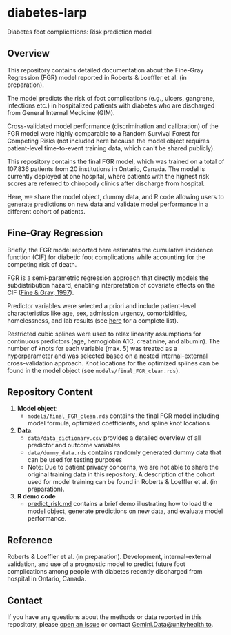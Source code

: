 # diabetes-larp
Diabetes foot complications: Risk prediction model


## Overview

This repository contains detailed documentation about the Fine-Gray Regression (FGR) model reported in Roberts & Loeffler et al. (in preparation).

The model predicts the risk of foot complications (e.g., ulcers, gangrene, infections etc.) in hospitalized patients with diabetes who are discharged from General Internal Medicine (GIM). 

Cross-validated model performance (discrimination and calibration) of the FGR model were highly comparable to a Random Survival Forest for Competing Risks (not included here because the model object requires patient-level time-to-event training data, which can't be shared publicly).   

This repository contains the final FGR model, which was trained on a total of 107,836 patients from 20 institutions in Ontario, Canada. The model is currently deployed at one hospital, where patients with the highest risk scores are referred to chiropody clinics after discharge from hospital.

Here, we share the model object, dummy data, and R code allowing users to generate predictions on new data and validate model performance in a different cohort of patients.


## Fine-Gray Regression

Briefly, the FGR model reported here estimates the cumulative incidence function (CIF) for diabetic foot complications while accounting for the competing risk of death.

FGR is a semi-parametric regression approach that directly models the subdistribution hazard, enabling interpretation of covariate effects on the CIF ([Fine & Gray, 1997](https://www.tandfonline.com/doi/abs/10.1080/01621459.1999.10474144)).

Predictor variables were selected a priori and include patient-level characteristics like age, sex, admission urgency, comorbidities, homelessness, and lab results (see [here](/data/data_dictionary.csv) for a complete list).

Restricted cubic splines were used to relax linearity assumptions for continuous predictors (age, hemoglobin A1C, creatinine, and albumin).
The number of knots for each variable (max. 5) was treated as a hyperparameter and was selected based on a nested internal-external cross-validation approach.
Knot locations for the optimized splines can be found in the model object (see `models/final_FGR_clean.rds`).


## Repository Content

1) **Model object**: 
	- `models/final_FGR_clean.rds` contains the final FGR model including model formula, optimized coefficients, and spline knot locations
2) **Data**:
	- `data/data_dictionary.csv` provides a detailed overview of all predictor and outcome variables
	- `data/dummy_data.rds` contains randomly generated dummy data that can be used for testing purposes
	- Note: Due to patient privacy concerns, we are not able to share the original training data in this repository. A description of the cohort used for model training can be found in Roberts & Loeffler et al. (in preparation).
3) **R demo code**
	- [predict_risk.md](predict_risk.md) contains a brief demo illustrating how to load the model object, generate predictions on new data, and evaluate model performance. 


## Reference

Roberts & Loeffler et al. (in preparation). Development, internal-external validation, and use of a prognostic model to predict future foot complications among people with diabetes recently discharged from hospital in Ontario, Canada. 


## Contact

If you have any questions about the methods or data reported in this repository, please [open an issue](https://github.com/GEMINI-Medicine/diabetes-larp/issues) or contact Gemini.Data@unityhealth.to.